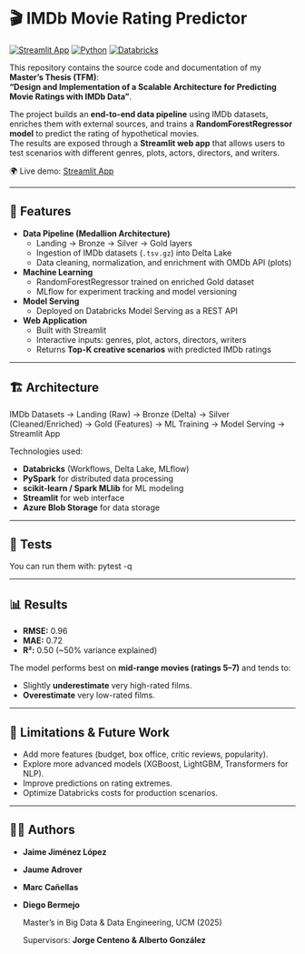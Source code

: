 # 🎬 IMDb Movie Rating Predictor

[![Streamlit App](https://img.shields.io/badge/Live_App-Streamlit-blue?logo=streamlit)](https://tfm-movie-rating-predictor.streamlit.app/)
[![Python](https://img.shields.io/badge/Python-3.10%2B-green?logo=python)](https://www.python.org/)
[![Databricks](https://img.shields.io/badge/Databricks-Big%20Data-orange?logo=databricks)](https://www.databricks.com/)

This repository contains the source code and documentation of my **Master’s Thesis (TFM)**:  
**“Design and Implementation of a Scalable Architecture for Predicting Movie Ratings with IMDb Data”**.  

The project builds an **end-to-end data pipeline** using IMDb datasets, enriches them with external sources, and trains a **RandomForestRegressor model** to predict the rating of hypothetical movies.  
The results are exposed through a **Streamlit web app** that allows users to test scenarios with different genres, plots, actors, directors, and writers.

🌍 Live demo: [Streamlit App](https://tfm-movie-rating-predictor.streamlit.app/)

---

## 🚀 Features

- **Data Pipeline (Medallion Architecture)**  
  - Landing → Bronze → Silver → Gold layers  
  - Ingestion of IMDb datasets (`.tsv.gz`) into Delta Lake  
  - Data cleaning, normalization, and enrichment with OMDb API (plots)  
- **Machine Learning**  
  - RandomForestRegressor trained on enriched Gold dataset  
  - MLflow for experiment tracking and model versioning  
- **Model Serving**  
  - Deployed on Databricks Model Serving as a REST API  
- **Web Application**  
  - Built with Streamlit  
  - Interactive inputs: genres, plot, actors, directors, writers  
  - Returns **Top-K creative scenarios** with predicted IMDb ratings  

---

## 🏗️ Architecture
IMDb Datasets → Landing (Raw) → Bronze (Delta) → Silver (Cleaned/Enriched) → Gold (Features) → ML Training → Model Serving → Streamlit App


Technologies used:
- **Databricks** (Workflows, Delta Lake, MLflow)  
- **PySpark** for distributed data processing  
- **scikit-learn / Spark MLlib** for ML modeling  
- **Streamlit** for web interface  
- **Azure Blob Storage** for data storage  

---

## 🧪 Tests

You can run them with:  pytest -q

---

## 📊 Results

- **RMSE:** 0.96  
- **MAE:** 0.72  
- **R²:** 0.50 (~50% variance explained)  

The model performs best on **mid-range movies (ratings 5–7)** and tends to:  
- Slightly **underestimate** very high-rated films.  
- **Overestimate** very low-rated films.  

---

## 📌 Limitations & Future Work

- Add more features (budget, box office, critic reviews, popularity).  
- Explore more advanced models (XGBoost, LightGBM, Transformers for NLP).  
- Improve predictions on rating extremes.  
- Optimize Databricks costs for production scenarios.  

---

## 👨‍💻 Authors

- **Jaime Jiménez López**
- **Jaume Adrover**
- **Marc Cañellas**
- **Diego Bermejo**

  Master’s in Big Data & Data Engineering, UCM (2025)  

  Supervisors: **Jorge Centeno & Alberto González**  


